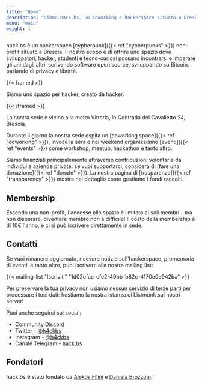 ```yaml
---
title: "Home"
description: "Siamo hack.bs, un coworking e hackerspace situato a Brescia"
menu: "main"
weight: 1
---
```


hack.bs è un hackerspace [cypherpunk]({{< ref "cypherpunks" >}}) non-profit situato a Brescia. Il nostro scopo è di offrire uno spazio dove sviluppatori, hacker, studenti e tecno-curiosi possano incontrarsi e imparare gli uni dagli altri, scrivendo software open source, sviluppando su Bitcoin, parlando di privacy e libertá.

{{< framed >}}

Siamo uno spazio per hacker, creato da hacker.

{{< /framed >}}

La nostra sede è vicino alla metro Vittoria, in Contrada del Cavalletto 24, Brescia.

Durante il giorno la nostra sede ospita un [coworking space]({{< ref "coworking" >}}), invece la sera e nei weekend organizziamo [eventi]({{< ref "events" >}}) come workshop, meetup, hackathon e tanto altro.

Siamo finanziati principalemente attraverso contribuzioni volontarie da individui e aziende private: se vuoi supportarci, considera di [fare una donazione]({{< ref "donate" >}}).
La nostra pagina di [trasparenza]({{< ref "transparency" >}}) mostra nel dettaglio come gestiamo i fondi raccolti.

## Membership

Essendo una non-profit, l'accesso allo spazio è limitato ai soli membri - ma non disperare, diventare membro non è difficile! Il costo della membership è di 10€ l'anno, e ci si puó iscrivere direttamente in sede.

## Contatti

Se vuoi rimanere aggiornato, ricevere notizie sull'hackerspace, promemoria di eventi, e tanto altro, puoi iscriverti alla nostra mailing list:

{{< mailing-list "Iscriviti" "1d02efac-cfe2-49bb-b82c-4170e0e942ba" >}}

Per preservare la tua privacy non usiamo nessun servizio di terze parti per processare i tuoi dati: hostiamo la nostra istanza di Listmonk sui nostri server!

Puoi anche seguirci sui social:

- [Community Discord](https://discord.gg/bu9MPmBn)
- Twitter - [@h4ckbs](https://twitter.com/h4ckbs)
- Instagram - [@h4ckbs](https://instagram.com/h4ckbs)
- Canale Telegram - [hack.bs](https://t.me/h4ckbs)

## Fondatori

hack.bs è stato fondato da [Alekos Filini](https://twitter.com/afilini) e [Daniela Brozzoni](https://twitter.com/danielabrozzoni).
